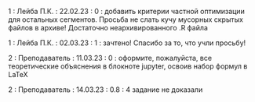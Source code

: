 1 : Лейба П.К. : 22.02.23 : 0 : добавить критерии частной оптимизации для остальных сегментов. Просьба не слать кучу мусорных скрытых файлов в архиве! Достаточно неархивированного .R файла

1 : Лейба П.К. : 02.03.23 : 1 : зачтено! Спасибо за то, что учли просьбу!

2 : Преподаватель : 11.03.23 : 0 : оформите, пожалуйста, все теоретические объяснения в блокноте jupyter, освоив набор формул в LaTeX

2 : Преподаватель : 14.03.23 : 0.8 : 4 задание не доказали
